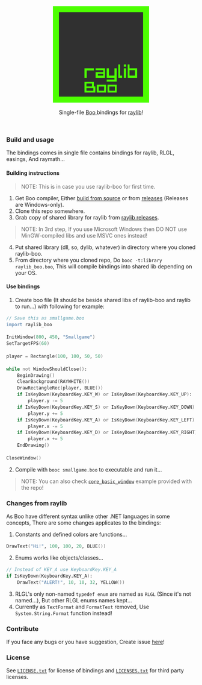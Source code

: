 <div align="center">
	  <img src="raylib-boo.png" width="256", height="256"><br>
	  <p>Single-file <a href="http://boo-language.github.io/">Boo </a>bindings for <a href="https://www.raylib.com">raylib</a>!</p>
</div>
<br>

### Build and usage

The bindings comes in single file contains bindings for raylib, RLGL, easings, And raymath...

#### Building instructions

> NOTE: This is in case you use raylib-boo for first time.

1. Get Boo compiler, Either [build from source](https://github.com/boo-lang/boo#build-tools) or from [releases](https://github.com/boo-lang/boo/releases) (Releases are Windows-only).
2. Clone this repo somewhere.
3. Grab copy of shared library for raylib from [raylib releases](https://github.com/raysan5/raylib/releases).

> NOTE: In 3rd step, If you use Microsoft Windows then DO NOT use MinGW-compiled libs and use MSVC ones instead!

4. Put shared library (dll, so, dylib, whatever) in directory where you cloned raylib-boo.
5. From directory where you cloned repo, Do `booc -t:library raylib_boo.boo`, This will compile bindings into shared lib depending on your OS.

#### Use bindings

1. Create boo file (It should be beside shared libs of raylib-boo and raylib to run...) with following for example:

```boo
// Save this as smallgame.boo
import raylib_boo

InitWindow(800, 450, "Smallgame")
SetTargetFPS(60)

player = Rectangle(100, 100, 50, 50)

while not WindowShouldClose():
	BeginDrawing()
	ClearBackground(RAYWHITE())
	DrawRectangleRec(player, BLUE())
	if IsKeyDown(KeyboardKey.KEY_W) or IsKeyDown(KeyboardKey.KEY_UP):
		player.y -= 5
	if IsKeyDown(KeyboardKey.KEY_S) or IsKeyDown(KeyboardKey.KEY_DOWN):
		player.y += 5
	if IsKeyDown(KeyboardKey.KEY_A) or IsKeyDown(KeyboardKey.KEY_LEFT):
		player.x -= 5
	if IsKeyDown(KeyboardKey.KEY_D) or IsKeyDown(KeyboardKey.KEY_RIGHT):
		player.x += 5
	EndDrawing()

CloseWindow()
```

2. Compile with `booc smallgame.boo` to executable and run it...

> NOTE: You can also check [`core_basic_window`](https://github.com/Rabios/raylib-boo/blob/master/core_basic_window.boo) example provided with the repo!

### Changes from raylib

As Boo have different syntax unlike other .NET languages in some concepts, There are some changes applicates to the bindings:

1. Constants and defined colors are functions...

```boo
DrawText("Hi!", 100, 100, 20, BLUE())
```

2. Enums works like objects/classes...

```boo
// Instead of KEY_A use KeyboardKey.KEY_A
if IsKeyDown(KeyboardKey.KEY_A):
	DrawText("ALERT!", 10, 10, 32, YELLOW())
```

3. RLGL's only non-named `typedef enum` are named as `RLGL` (Since it's not named...), But other RLGL enums names kept...
4. Currently as `TextFormat` and `FormatText` removed, Use `System.String.Format` function instead!

### Contribute

If you face any bugs or you have suggestion, Create issue [here](https://github.com/Rabios/raylib-boo/issues/new)!

### License

See [`LICENSE.txt`](https://github.com/Rabios/raylib-boo/blob/master/LICENSE.txt) for license of bindings and [`LICENSES.txt`](https://github.com/Rabios/raylib-boo/blob/master/LICENSES.txt) for third party licenses.
